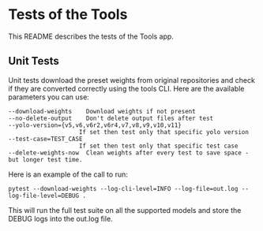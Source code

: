 # Tests of the Tools

This README describes the tests of the Tools app.

## Unit Tests

Unit tests download the preset weights from original repositories and check if they are converted correctly using the tools CLI. Here are the available parameters you can use:

```
--download-weights    Download weights if not present
--no-delete-output    Don't delete output files after test
--yolo-version={v5,v6,v6r2,v6r4,v7,v8,v9,v10,v11}
                    If set then test only that specific yolo version
--test-case=TEST_CASE
                    If set then test only that specific test case
--delete-weights-now  Clean weights after every test to save space - but longer test time.
```

Here is an example of the call to run:

```
pytest --download-weights --log-cli-level=INFO --log-file=out.log --log-file-level=DEBUG .
```

This will run the full test suite on all the supported models and store the DEBUG logs into the out.log file.
